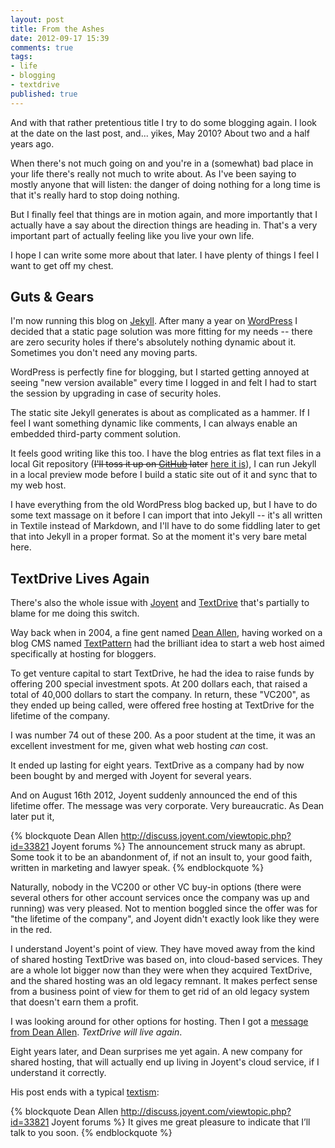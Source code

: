 ```yaml
---
layout: post
title: From the Ashes
date: 2012-09-17 15:39
comments: true
tags:
- life
- blogging
- textdrive
published: true
---
```


And with that rather pretentious title I try to do some blogging again. I look at the date on the last post, and... yikes, May 2010? About two and a half years ago.

<!-- more -->

When there's not much going on and you're in a (somewhat) bad place in your life there's really not much to write about. As I've been saying to mostly anyone that will listen: the danger of doing nothing for a long time is that it's really hard to stop doing nothing.

But I finally feel that things are in motion again, and more importantly that I actually have a say about the direction things are heading in. That's a very important part of actually feeling like you live your own life.

I hope I can write some more about that later. I have plenty of things I feel I want to get off my chest.

## Guts & Gears ##

I'm now running this blog on [Jekyll](http://jekyllrb.com/). After many a year on [WordPress](http://wordpress.org/) I decided that a static page solution was more fitting for my needs -- there are zero security holes if there's absolutely nothing dynamic about it. Sometimes you don't need any moving parts.

WordPress is perfectly fine for blogging, but I started getting annoyed at seeing "new version available" every time I logged in and felt I had to start the session by upgrading in case of security holes.

The static site Jekyll generates is about as complicated as a hammer. If I feel I want something dynamic like comments, I can always enable an embedded third-party comment solution.

It feels good writing like this too. I have the blog entries as flat text files in a local Git repository (~~I'll toss it up on [GitHub](http://github.com/) later~~ [here it is](https://github.com/jsvensson/octopress)), I can run Jekyll in a local preview mode before I build a static site out of it and sync that to my web host.

I have everything from the old WordPress blog backed up, but I have to do some text massage on it before I can import that into Jekyll -- it's all written in Textile instead of Markdown, and I'll have to do some fiddling later to get that into Jekyll in a proper format. So at the moment it's very bare metal here.

## TextDrive Lives Again ##

There's also the whole issue with [Joyent][joyent] and [TextDrive][textdrive] that's partially to blame for me doing this switch.

Way back when in 2004, a fine gent named [Dean Allen][textism], having worked on a blog CMS named [TextPattern][textpattern] had the brilliant idea to start a web host aimed specifically at hosting for bloggers.

To get venture capital to start TextDrive, he had the idea to raise funds by offering 200 special investment spots. At 200 dollars each, that raised a total of 40,000 dollars to start the company. In return, these "VC200", as they ended up being called, were offered free hosting at TextDrive for the lifetime of the company.

I was number 74 out of these 200. As a poor student at the time, it was an excellent investment for me, given what web hosting _can_ cost.

It ended up lasting for eight years. TextDrive as a company had by now been bought by and merged with Joyent for several years.

And on August 16th 2012, Joyent suddenly announced the end of this lifetime offer. The message was very corporate. Very bureaucratic. As Dean later put it,

{% blockquote Dean Allen http://discuss.joyent.com/viewtopic.php?id=33821 Joyent forums %}
The announcement struck many as abrupt. Some took it to be an abandonment of, if not an insult to, your good faith, written in marketing and lawyer speak.
{% endblockquote %}

Naturally, nobody in the VC200 or other VC buy-in options (there were several others for other account services once the company was up and running) was very pleased. Not to mention boggled since the offer was for "the lifetime of the company", and Joyent didn't exactly look like they were in the red.

I understand Joyent's point of view. They have moved away from the kind of shared hosting TextDrive was based on, into cloud-based services. They are a whole lot bigger now than they were when they acquired TextDrive, and the shared hosting was an old legacy remnant. It makes perfect sense from a business point of view for them to get rid of an old legacy system that doesn't earn them a profit.

I was looking around for other options for hosting. Then I got a [message from Dean Allen][deanpost]. _TextDrive will live again_.

Eight years later, and Dean surprises me yet again. A new company for shared hosting, that will actually end up living in Joyent's cloud service, if I understand it correctly.

His post ends with a typical [textism](http://twitter.com/textism):

{% blockquote Dean Allen http://discuss.joyent.com/viewtopic.php?id=33821 Joyent forums %}
It gives me great pleasure to indicate that I’ll talk to you soon.
{% endblockquote %}

[deanpost]: http://discuss.joyent.com/viewtopic.php?id=33821
[joyent]: http://www.joyent.com/
[textdrive]: http://textdrive.com/
[textpattern]: http://textpattern.com/
[textism]: http://textism.com/